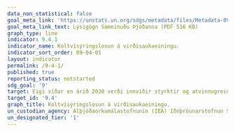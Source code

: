 ```yaml
---
data_non_statistical: false
goal_meta_link: 'https://unstats.un.org/sdgs/metadata/files/Metadata-09-04-01.pdf '
goal_meta_link_text: Lýsigögn Sameinuðu Þjóðanna (PDF 516 KB)
graph_type: line
indicator: 9.4.1
indicator_name: Koltvísýringslosun á virðisaukaeiningu.
indicator_sort_order: 09-04-01
layout: indicator
permalink: /9-4-1/
published: true
reporting_status: notstarted
sdg_goal: '9'
target: Eigi síðar en árið 2030 verði innviðir styrktir og atvinnugreinar endurskipulagðar til að gera þær sjálfbærar, nýting auðlinda verði skilvirkari og í auknum mæli innleiði hvert og eitt land tækni og umhverfisvæna verkferla eftir getu.
target_id: '9.4'
graph_title: Koltvísýringslosun á virðisaukaeiningu.
un_custodian_agency: Alþjóðaorkumálastofnunin (IEA) Iðnþróunarstofnun Sameinuðu Þjóðanna (UNIDO)
un_designated_tier: '1'
---
```

